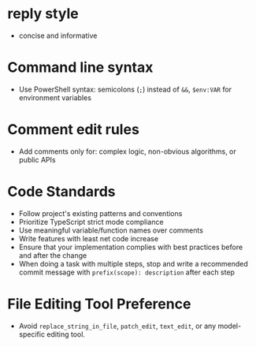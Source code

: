 # reply style

- concise and informative

# Command line syntax

- Use PowerShell syntax: semicolons (`;`) instead of `&&`, `$env:VAR` for environment variables

# Comment edit rules

- Add comments only for: complex logic, non-obvious algorithms, or public APIs

# Code Standards

- Follow project's existing patterns and conventions
- Prioritize TypeScript strict mode compliance
- Use meaningful variable/function names over comments
- Write features with least net code increase
- Ensure that your implementation complies with best practices before and after the change
- When doing a task with multiple steps, stop and write a recommended commit message with `prefix(scope): description` after each step

# File Editing Tool Preference

- Avoid `replace_string_in_file`, `patch_edit`, `text_edit`, or any model-specific editing tool.
